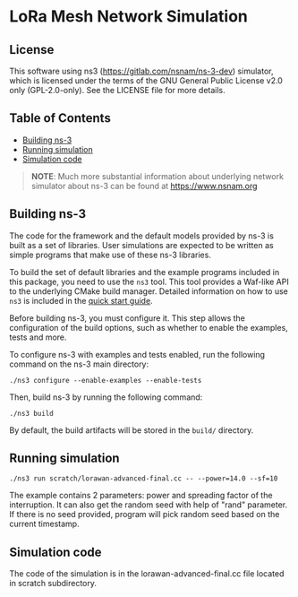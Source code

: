 # LoRa Mesh Network Simulation

## License

This software using ns3 (https://gitlab.com/nsnam/ns-3-dev) simulator, which is licensed under the terms of the GNU General Public License v2.0 only (GPL-2.0-only).
See the LICENSE file for more details.

## Table of Contents
* [Building ns-3](#building-ns-3)
* [Running simulation](#running-simulation)
* [Simulation code](#simulation-code)

> **NOTE**: Much more substantial information about underlying network simulator about ns-3 can be found at
<https://www.nsnam.org>

## Building ns-3

The code for the framework and the default models provided
by ns-3 is built as a set of libraries. User simulations
are expected to be written as simple programs that make
use of these ns-3 libraries.

To build the set of default libraries and the example
programs included in this package, you need to use the
`ns3` tool. This tool provides a Waf-like API to the
underlying CMake build manager.
Detailed information on how to use `ns3` is included in the
[quick start guide](doc/installation/source/quick-start.rst).

Before building ns-3, you must configure it.
This step allows the configuration of the build options,
such as whether to enable the examples, tests and more.

To configure ns-3 with examples and tests enabled,
run the following command on the ns-3 main directory:

```shell
./ns3 configure --enable-examples --enable-tests
```

Then, build ns-3 by running the following command:

```shell
./ns3 build
```

By default, the build artifacts will be stored in the `build/` directory.

## Running simulation

```shell
./ns3 run scratch/lorawan-advanced-final.cc -- --power=14.0 --sf=10
```

The example contains 2 parameters: power and spreading factor of the interruption. It can also get the random seed with help of "rand" parameter. If there is no seed provided, program will pick random seed based on the current timestamp. 

## Simulation code
The code of the simulation is in the lorawan-advanced-final.cc file located in scratch subdirectory.
